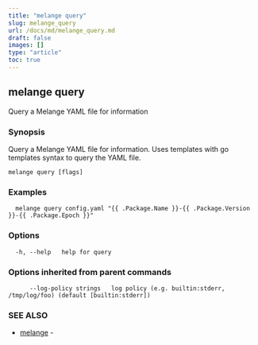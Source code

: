 ```yaml
---
title: "melange query"
slug: melange_query
url: /docs/md/melange_query.md
draft: false
images: []
type: "article"
toc: true
---
```

## melange query

Query a Melange YAML file for information

### Synopsis

Query a Melange YAML file for information.
		Uses templates with go templates syntax to query the YAML file.

```
melange query [flags]
```

### Examples

```
  melange query config.yaml "{{ .Package.Name }}-{{ .Package.Version }}-{{ .Package.Epoch }}"
```

### Options

```
  -h, --help   help for query
```

### Options inherited from parent commands

```
      --log-policy strings   log policy (e.g. builtin:stderr, /tmp/log/foo) (default [builtin:stderr])
```

### SEE ALSO

* [melange](/docs/md/melange.md)	 - 


